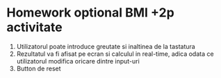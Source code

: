 # Homework optional BMI +2p activitate

1. Utilizatorul poate introduce greutate si inaltinea de la tastatura
2. Rezultatul va fi afisat pe ecran si calculul in real-time, adica odata ce utilizatorul modifica oricare dintre input-uri 
3. Button de reset
